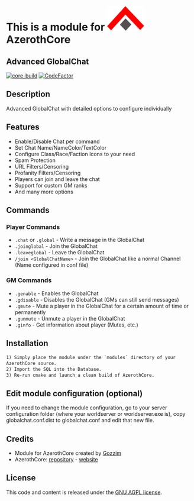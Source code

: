 # This is a module for  ![logo](https://raw.githubusercontent.com/azerothcore/azerothcore.github.io/master/images/logo-github.png) AzerothCore
## Advanced GlobalChat
[![core-build](https://github.com/Gozzim/mod-globalchat/actions/workflows/core-build.yml/badge.svg)](https://github.com/Gozzim/mod-globalchat)
[![CodeFactor](https://www.codefactor.io/repository/github/gozzim/mod-globalchat/badge)](https://www.codefactor.io/repository/github/gozzim/mod-globalchat)

## Description
Advanced GlobalChat with detailed options to configure individually 

## Features

- Enable/Disable Chat per command
- Set Chat Name/NameColor/TextColor
- Configure Class/Race/Faction Icons to your need
- Spam Protection
- URL Filters/Censoring
- Profanity Filters/Censoring
- Players can join and leave the chat
- Support for custom GM ranks
- And many more options

## Commands

### Player Commands
- `.chat` or `.global` - Write a message in the GlobalChat
- `.joinglobal` - Join the GlobalChat
- `.leaveglobal` - Leave the GlobalChat
- `/join <GlobalChatName>` - Join the GlobalChat like a normal Channel (Name configured in conf file)

### GM Commands
- `.genable` - Enables the GlobalChat
- `.gdisable` - Disables the GlobalChat (GMs can still send messages)
- `.gmute` - Mute a player in the GlobalChat for a certain amount of time or permanently
- `.gunmute` - Unmute a player in the GlobalChat
- `.ginfo` - Get information about player (Mutes, etc.)

## Installation
```
1) Simply place the module under the `modules` directory of your AzerothCore source. 
2) Import the SQL into the Database.
3) Re-run cmake and launch a clean build of AzerothCore.
```

## Edit module configuration (optional)
If you need to change the module configuration, go to your server configuration folder (where your worldserver or worldserver.exe is), copy globalchat.conf.dist to globalchat.conf and edit that new file.

## Credits
- Module for AzerothCore created by [Gozzim](https://github.com/Gozzim)
- AzerothCore: [repository](https://github.com/azerothcore) - [website](http://azerothcore.org/)

## License
This code and content is released under the [GNU AGPL license](https://github.com/Gozzim/mod-globalchat/blob/master/LICENSE).